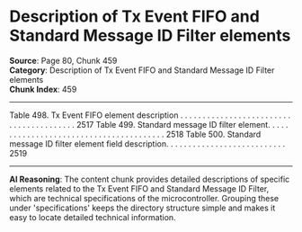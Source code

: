# Description of Tx Event FIFO and Standard Message ID Filter elements

**Source**: Page 80, Chunk 459  
**Category**: Description of Tx Event FIFO and Standard Message ID Filter elements  
**Chunk Index**: 459

---

Table 498. Tx Event FIFO element description . . . . . . . . . . . . . . . . . . . . . . . . . . . . . . . . . . . . . . . . 2517
Table 499. Standard message ID filter element. . . . . . . . . . . . . . . . . . . . . . . . . . . . . . . . . . . . . . . . 2518
Table 500. Standard message ID filter element field description. . . . . . . . . . . . . . . . . . . . . . . . . . . 2519

---

**AI Reasoning**: The content chunk provides detailed descriptions of specific elements related to the Tx Event FIFO and Standard Message ID Filter, which are technical specifications of the microcontroller. Grouping these under 'specifications' keeps the directory structure simple and makes it easy to locate detailed technical information.
